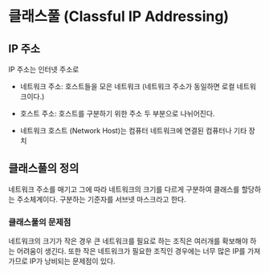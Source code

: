 # 클래스풀 (Classful IP Addressing)

## IP 주소

IP 주소는 인터넷 주소로

- 네트워크 주소: 호스트들을 모은 네트워크
  (네트워크 주소가 동일하면 로컬 네트워크이다.)
- 호스트 주소: 호스트를 구분하기 위한 주소
  두 부분으로 나뉘어진다.

- 네트워크 호스트 (Network Host)는 컴퓨터 네트워크에 연결된 컴퓨터나 기타 장치

## 클래스풀의 정의

네트워크 주소를 매기고 그에 따라 네트워크의 크기를 다르게 구분하여 클래스를 할당하는 주소체계이다. 구분하는 기준자를 서브넷 마스크라고 한다.

### 클래스풀의 문제점

네트워크의 크기가 작은 경우 큰 네트워크를 필요로 하는 조직은 여러개를 확보해야 하는 어려움이 생긴다. 또한 작은 네트워크가 필요한 조직인 경우에는 너무 많은 IP를 가져가므로 IP가 낭비되는 문제점이 있다.
